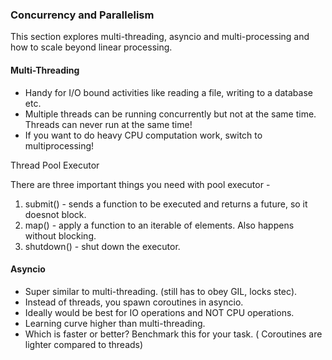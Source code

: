 ### Concurrency and Parallelism

This section explores multi-threading, asyncio and multi-processing and how to scale beyond linear processing.

#### Multi-Threading 

- Handy for I/O bound activities like reading a file, writing to a database etc.
- Multiple threads can be running concurrently but not at the same time. Threads can never run at the same time!
- If you want to do heavy CPU computation work, switch to multiprocessing!

Thread Pool Executor

There are three important things you need with pool executor -
1. submit() - sends a function to be executed and returns a future, so it doesnot block.
2. map() - apply a function to an iterable of elements. Also happens without blocking.
3. shutdown() - shut down the executor.


#### Asyncio

- Super similar to multi-threading. (still has to obey GIL, locks stec).
- Instead of threads, you spawn coroutines in asyncio.
- Ideally would be best for IO operations and NOT CPU operations.
- Learning curve higher than multi-threading.
- Which is faster or better? Benchmark this for your task. ( Coroutines are lighter compared to threads)

